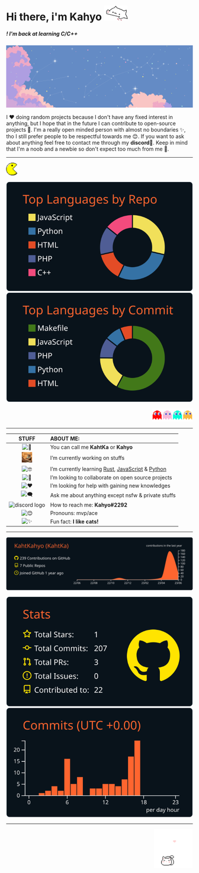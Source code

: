 # Hi there, i'm Kahyo [<img src='https://github.com/KahtKahyo/KahtKahyo/blob/master/Images/bongo-cat-transparent.gif' alt='bongo cat img' height='40'>](https://www.youtube.com/watch?v=hvL1339luv0) 
##### ! I'm back at learning C/C++
[![](https://github.com/KahtKahyo/KahtKahyo/blob/master/Images/nprhx6w5y-bannerferris-gif-7z58xh.gif)](https://www.youtube.com/watch?v=DLzxrzFCyOs)

I ❤️ doing random projects because I don't have any fixed interest in anything, but I hope that in the future I can contribute to open-source projects 🤖. I'm a really open minded person with almost no boundaries ✨, tho I still prefer people to be respectful towards me 😊. If you want to ask about anything feel free to contact me through my **discord**💬. Keep in mind that I'm a noob and a newbie so don't expect too much from me 🥹.

---

<p align="left"><img src="https://github.com/KahtKahyo/KahtKahyo/blob/master/Images/f2726893541a7446b988ba7743c5296c_w200.gif" height="34"></p>
   
<p align="center"><img src="https://raw.githubusercontent.com/KahtKahyo/KahtKahyo/master/profile-summary-card-output/codeSTACKr/1-repos-per-language.svg">        <img src="https://raw.githubusercontent.com/KahtKahyo/KahtKahyo/master/profile-summary-card-output/codeSTACKr/2-most-commit-language.svg"></p>

<p align="right"> <img src="https://github.com/KahtKahyo/KahtKahyo/blob/master/Images/tumblr_mauaez2COG1rfjowdo1_500.gif" height="36"></p>
 
 ---

<div align="center">

| STUFF | ABOUT ME:|
| :---: | :--- |
| <img src='https://github.com/KahtKahyo/KahtKahyo/assets/87621187/ebada45b-eba3-4ed8-8cd5-3929c5b0014d' alt='👾' height='30'> | You can call me **KahtKa** or **Kahyo** |
| <img src='https://github.com/KahtKahyo/KahtKahyo/blob/master/Images/cat-cute.gif' alt='⚒️' height='28'> | I’m currently working on stuffs |
| <img src='https://github.com/KahtKahyo/KahtKahyo/assets/87621187/eb536798-d956-4349-9c6e-4e84932f04e1' alt='🤓' height='30'> | I’m currently learning [Rust](https://www.youtube.com/watch?v=MsocPEZBd-M), [JavaScript](https://www.youtube.com/watch?v=zQnBQ4tB3ZA) & [Python](https://www.youtube.com/watch?v=V4gGJ7XXlC0) |
| <img src='https://github.com/KahtKahyo/KahtKahyo/assets/87621187/8cda3aac-6742-450d-aac3-2a4a594a3758' alt='🤝' height='30'> | I’m looking to collaborate on open source projects|
| <img src='https://github.com/KahtKahyo/KahtKahyo/assets/87621187/13ee8184-f17a-4452-9cb0-88c1a1cb5afe' alt='❤️' height='30'> | I’m looking for help with gaining new knowledges |
| <img src='https://github.com/KahtKahyo/KahtKahyo/assets/87621187/a6e4dc1c-a61e-4647-ac59-00a5d995d1ae' alt='🗨️' height='30'> | Ask me about anything except nsfw & private stuffs |
| <img src='https://github.com/KahtKahyo/KahtKahyo/assets/87621187/ffb409e7-1e1b-4fac-95fb-931d40057dda' alt="discord logo" height="30"> | How to reach me: **Kahyo#2292** |
| <img src='https://github.com/KahtKahyo/KahtKahyo/assets/87621187/fe40c2f9-548a-4e67-862e-400a0a02b36f' alt='😊' height="30"> | Pronouns: mvp/ace |
| <img src='https://github.com/KahtKahyo/KahtKahyo/assets/87621187/1244d666-e2a6-4d57-b161-5389362a7e8b' alt='✨' height='30'> | Fun fact: **I like cats!** |
   
</div>


---

<p align="center"><img src="https://raw.githubusercontent.com/KahtKahyo/KahtKahyo/master/profile-summary-card-output/codeSTACKr/0-profile-details.svg"></p>
<p align="center"><img src="https://raw.githubusercontent.com/KahtKahyo/KahtKahyo/master/profile-summary-card-output/codeSTACKr/3-stats.svg">     <img src="https://raw.githubusercontent.com/KahtKahyo/KahtKahyo/master/profile-summary-card-output/codeSTACKr/4-productive-time.svg"></p>


---

 <p align="right"><img src="https://github.com/KahtKahyo/KahtKahyo/blob/master/Images/6ee8071fdcbbc3f6a0190808013aaa47.gif" height="105"></p>
